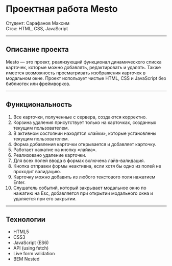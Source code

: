 # Проектная работа Mesto

Студент: Сарафанов Максим  
Стэк: HTML, CSS, JavaScript  

---

## Описание проекта

Mesto — это проект, реализующий функционал динамического списка карточек, которые можно добавлять, редактировать и удалять. Также имеется возможность просматривать изображения карточек в модальном окне. Проект использует чистые HTML, CSS и JavaScript без библиотек или фреймворков.

---

## Функциональность

1. Все карточки, полученные с сервера, создаются корректно.
2. Корзина удаления присутствует только на карточках, созданных текущим пользователем.
3. В активном состоянии находятся «лайки», которые установлены текущим пользователем.
4. Форма добавления карточки открывается и добавляет карточку.
5. Работает нажатие на кнопку «лайка».
6. Реализовано удаление карточки.
7. Для всех полей ввода в формах включена лайв-валидация.
8. Кнопка отправки формы неактивна, если хотя бы одно из полей не проходит валидацию.
9. Карточку можно добавить из любого текстового поля нажатием Enter.
10. Слушатель событий, который закрывает модальное окно по нажатию на Esc, добавляется при открытии модального окна и удаляется при его закрытии.

---

## Технологии

- HTML5
- CSS3
- JavaScript (ES6)
- API (using fetch)
- Live form validation
- BEM Nested


